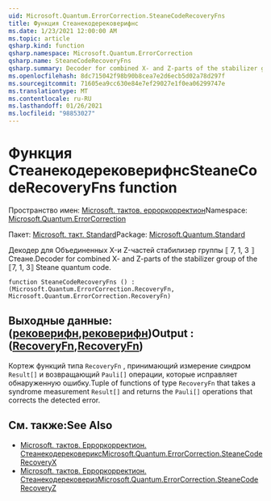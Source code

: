 ```yaml
---
uid: Microsoft.Quantum.ErrorCorrection.SteaneCodeRecoveryFns
title: Функция Стеанекодерековерифнс
ms.date: 1/23/2021 12:00:00 AM
ms.topic: article
qsharp.kind: function
qsharp.namespace: Microsoft.Quantum.ErrorCorrection
qsharp.name: SteaneCodeRecoveryFns
qsharp.summary: Decoder for combined X- and Z-parts of the stabilizer group of the ⟦7, 1, 3⟧ Steane quantum code.
ms.openlocfilehash: 8dc715042f98b90b8cea7e2d6ecb5d02a78d297f
ms.sourcegitcommit: 71605ea9cc630e84e7ef29027e1f0ea06299747e
ms.translationtype: MT
ms.contentlocale: ru-RU
ms.lasthandoff: 01/26/2021
ms.locfileid: "98853027"
---
```

# <a name="steanecoderecoveryfns-function"></a><span data-ttu-id="8916d-102">Функция Стеанекодерековерифнс</span><span class="sxs-lookup"><span data-stu-id="8916d-102">SteaneCodeRecoveryFns function</span></span>

<span data-ttu-id="8916d-103">Пространство имен: [Microsoft. тактов. ерроркорректион](xref:Microsoft.Quantum.ErrorCorrection)</span><span class="sxs-lookup"><span data-stu-id="8916d-103">Namespace: [Microsoft.Quantum.ErrorCorrection](xref:Microsoft.Quantum.ErrorCorrection)</span></span>

<span data-ttu-id="8916d-104">Пакет: [Microsoft. такт. Standard](https://nuget.org/packages/Microsoft.Quantum.Standard)</span><span class="sxs-lookup"><span data-stu-id="8916d-104">Package: [Microsoft.Quantum.Standard](https://nuget.org/packages/Microsoft.Quantum.Standard)</span></span>


<span data-ttu-id="8916d-105">Декодер для Объединенных X-и Z-частей стабилизер группы ⟦ 7, 1, 3 ⟧ Стеане.</span><span class="sxs-lookup"><span data-stu-id="8916d-105">Decoder for combined X- and Z-parts of the stabilizer group of the ⟦7, 1, 3⟧ Steane quantum code.</span></span>

```qsharp
function SteaneCodeRecoveryFns () : (Microsoft.Quantum.ErrorCorrection.RecoveryFn, Microsoft.Quantum.ErrorCorrection.RecoveryFn)
```


## <a name="output--recoveryfnrecoveryfn"></a><span data-ttu-id="8916d-106">Выходные данные: ([рековерифн](xref:Microsoft.Quantum.ErrorCorrection.RecoveryFn),[рековерифн](xref:Microsoft.Quantum.ErrorCorrection.RecoveryFn))</span><span class="sxs-lookup"><span data-stu-id="8916d-106">Output : ([RecoveryFn](xref:Microsoft.Quantum.ErrorCorrection.RecoveryFn),[RecoveryFn](xref:Microsoft.Quantum.ErrorCorrection.RecoveryFn))</span></span>

<span data-ttu-id="8916d-107">Кортеж функций типа `RecoveryFn` , принимающий измерение синдром `Result[]` и возвращающий `Pauli[]` операции, которые исправляет обнаруженную ошибку.</span><span class="sxs-lookup"><span data-stu-id="8916d-107">Tuple of functions of type `RecoveryFn` that takes a syndrome measurement `Result[]` and returns the `Pauli[]` operations that corrects the detected error.</span></span>

## <a name="see-also"></a><span data-ttu-id="8916d-108">См. также:</span><span class="sxs-lookup"><span data-stu-id="8916d-108">See Also</span></span>

- [<span data-ttu-id="8916d-109">Microsoft. тактов. Ерроркорректион. Стеанекодерековерикс</span><span class="sxs-lookup"><span data-stu-id="8916d-109">Microsoft.Quantum.ErrorCorrection.SteaneCodeRecoveryX</span></span>](xref:Microsoft.Quantum.ErrorCorrection.SteaneCodeRecoveryX)
- [<span data-ttu-id="8916d-110">Microsoft. тактов. Ерроркорректион. Стеанекодерековериз</span><span class="sxs-lookup"><span data-stu-id="8916d-110">Microsoft.Quantum.ErrorCorrection.SteaneCodeRecoveryZ</span></span>](xref:Microsoft.Quantum.ErrorCorrection.SteaneCodeRecoveryZ)